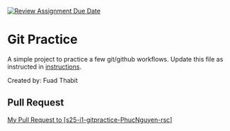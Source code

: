 [![Review Assignment Due Date](https://classroom.github.com/assets/deadline-readme-button-22041afd0340ce965d47ae6ef1cefeee28c7c493a6346c4f15d667ab976d596c.svg)](https://classroom.github.com/a/o3CCpRie)
# Git Practice
A simple project to practice a few git/github workflows.  Update this file as instructed in [instructions](./instructions.md).

Created by: Fuad Thabit



## Pull Request

[My Pull Request to [s25-i1-gitpractice-PhucNguyen-rsc]](https://github.com/cs-uh-3260/s25-i1-gitpractice-PhucNguyen-rsc/pull/2)
